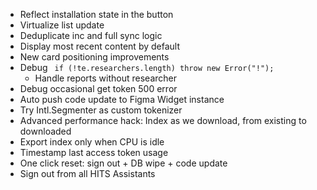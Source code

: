 - Reflect installation state in the button
- Virtualize list update
- Deduplicate inc and full sync logic
- Display most recent content by default
- New card positioning improvements
- Debug ` if (!te.researchers.length) throw new Error("!");`
  - Handle reports without researcher
- Debug occasional get token 500 error
- Auto push code update to Figma Widget instance
- Try Intl.Segmenter as custom tokenizer
- Advanced performance hack: Index as we download, from existing to downloaded
- Export index only when CPU is idle
- Timestamp last access token usage
- One click reset: sign out + DB wipe + code update
- Sign out from all HITS Assistants
